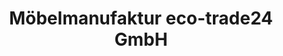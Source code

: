 ---
title: "Möbelmanufaktur eco-trade24 GmbH"
url: /herzberg-elster/moebelmanufaktur-eco-trade24-gmbh/
shop: Möbel
---